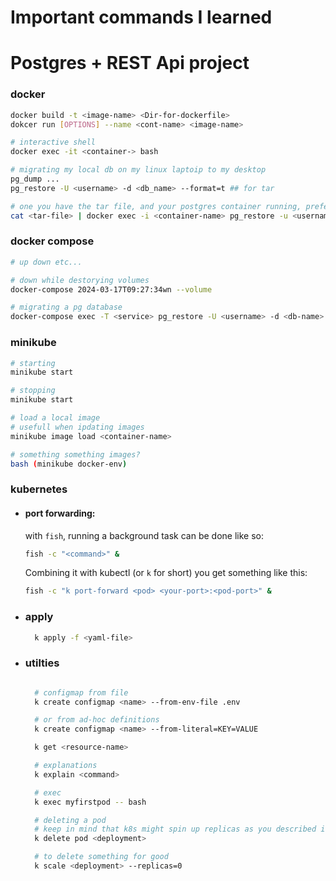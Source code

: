 # Important commands I learned

# Postgres + REST Api project

### docker

```bash
docker build -t <image-name> <Dir-for-dockerfile>
dokcer run [OPTIONS] --name <cont-name> <image-name>

# interactive shell
docker exec -it <container-> bash

# migrating my local db on my linux laptoip to my desktop
pg_dump ...
pg_restore -U <username> -d <db_name> --format=t ## for tar

# one you have the tar file, and your postgres container running, preferrably with a volume
cat <tar-file> | docker exec -i <container-name> pg_restore -u <username> -d <db_name> --format=t
```

### docker compose

```bash
# up down etc...

# down while destorying volumes
docker-compose 2024-03-17T09:27:34wn --volume

# migrating a pg database
docker-compose exec -T <service> pg_restore -U <username> -d <db-name> --format=t < path/to/tarball
```

### minikube

```bash
# starting
minikube start

# stopping
minikube start

# load a local image
# usefull when ipdating images
minikube image load <container-name>

# something something images?
bash (minikube docker-env)
```

### kubernetes

- #### port forwarding:

  with `fish`, running a background task can be done like so:<br />

  ```bash
  fish -c "<command>" &
  ```

  Combining it with kubectl (or `k` for short) you get something like this: <br />

  ```bash
  fish -c "k port-forward <pod> <your-port>:<pod-port>" &
  ```

- ### apply
  ```bash
    k apply -f <yaml-file>
  ```
- ### utilties

  ```bash

    # configmap from file
    k create configmap <name> --from-env-file .env

    # or from ad-hoc definitions
    k create configmap <name> --from-literal=KEY=VALUE

    k get <resource-name>

    # explanations
    k explain <command>

    # exec
    k exec myfirstpod -- bash

    # deleting a pod
    # keep in mind that k8s might spin up replicas as you described in your deployment.yaml
    k delete pod <deployment>

    # to delete something for good
    k scale <deployment> --replicas=0
  ```
